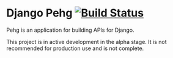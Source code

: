 # Django Pehg [![Build Status](https://travis-ci.org/kevin-brown/django-pehg.png)](https://travis-ci.org/kevin-brown/django-pehg)

Pehg is an application for building APIs for Django.

This project is in active development in the alpha stage.  It is not recommended for production use and is not complete.
